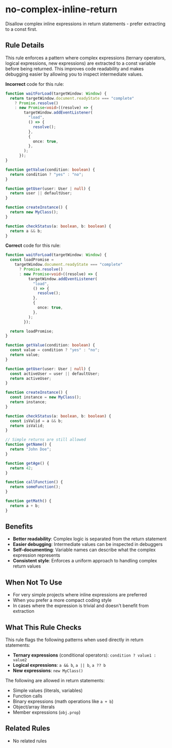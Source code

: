 # no-complex-inline-return

Disallow complex inline expressions in return statements - prefer extracting to a const first.

## Rule Details

This rule enforces a pattern where complex expressions (ternary operators, logical expressions, new expressions) are extracted to a const variable before being returned. This improves code readability and makes debugging easier by allowing you to inspect intermediate values.

**Incorrect** code for this rule:

```typescript
function waitForLoad(targetWindow: Window) {
  return targetWindow.document.readyState === "complete"
    ? Promise.resolve()
    : new Promise<void>((resolve) => {
        targetWindow.addEventListener(
          "load",
          () => {
            resolve();
          },
          {
            once: true,
          },
        );
      });
}

function getValue(condition: boolean) {
  return condition ? "yes" : "no";
}

function getUser(user: User | null) {
  return user || defaultUser;
}

function createInstance() {
  return new MyClass();
}

function checkStatus(a: boolean, b: boolean) {
  return a && b;
}
```

**Correct** code for this rule:

```typescript
function waitForLoad(targetWindow: Window) {
  const loadPromise =
    targetWindow.document.readyState === "complete"
      ? Promise.resolve()
      : new Promise<void>((resolve) => {
          targetWindow.addEventListener(
            "load",
            () => {
              resolve();
            },
            {
              once: true,
            },
          );
        });

  return loadPromise;
}

function getValue(condition: boolean) {
  const value = condition ? "yes" : "no";
  return value;
}

function getUser(user: User | null) {
  const activeUser = user || defaultUser;
  return activeUser;
}

function createInstance() {
  const instance = new MyClass();
  return instance;
}

function checkStatus(a: boolean, b: boolean) {
  const isValid = a && b;
  return isValid;
}

// Simple returns are still allowed
function getName() {
  return "John Doe";
}

function getAge() {
  return 42;
}

function callFunction() {
  return someFunction();
}

function getMath() {
  return a + b;
}
```

## Benefits

- **Better readability**: Complex logic is separated from the return statement
- **Easier debugging**: Intermediate values can be inspected in debuggers
- **Self-documenting**: Variable names can describe what the complex expression represents
- **Consistent style**: Enforces a uniform approach to handling complex return values

## When Not To Use

- For very simple projects where inline expressions are preferred
- When you prefer a more compact coding style
- In cases where the expression is trivial and doesn't benefit from extraction

## What This Rule Checks

This rule flags the following patterns when used directly in return statements:

- **Ternary expressions** (conditional operators): `condition ? value1 : value2`
- **Logical expressions**: `a && b`, `a || b`, `a ?? b`
- **New expressions**: `new MyClass()`

The following are allowed in return statements:

- Simple values (literals, variables)
- Function calls
- Binary expressions (math operations like `a + b`)
- Object/array literals
- Member expressions (`obj.prop`)

## Related Rules

- No related rules
